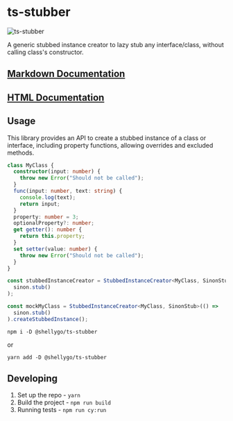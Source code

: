 # ts-stubber

![ts-stubber](https://github.com/ShellyDCMS/ts-stubber/actions/workflows/npm-publish.yml/badge.svg)

A generic stubbed instance creator to lazy stub any interface/class, without calling class's constructor.

## [Markdown Documentation](https://github.com/ShellyDCMS/ts-stubber/blob/main/documents/modules.md)

## [HTML Documentation](https://shellydcms.github.io/ts-stubber/modules.html)

## Usage

This library provides an API to create a stubbed instance of a class or interface, including property functions, allowing overrides and excluded methods.

```ts
class MyClass {
  constructor(input: number) {
    throw new Error("Should not be called");
  }
  func(input: number, text: string) {
    console.log(text);
    return input;
  }
  property: number = 3;
  optionalProperty?: number;
  get getter(): number {
    return this.property;
  }
  set setter(value: number) {
    throw new Error("Should not be called");
  }
}

const stubbedInstanceCreator = StubbedInstanceCreator<MyClass, SinonStub>(() =>
  sinon.stub()
);

const mockMyClass = StubbedInstanceCreator<MyClass, SinonStub>(() =>
  sinon.stub()
).createStubbedInstance();
```

`npm i -D @shellygo/ts-stubber`

or

`yarn add -D @shellygo/ts-stubber`

## Developing

1. Set up the repo - `yarn`
2. Build the project - `npm run build`
3. Running tests - `npm run cy:run`
